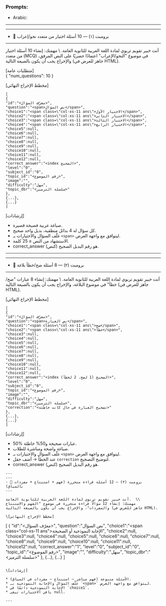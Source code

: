 ### Prompts:
 - Arabic:

---

---
- 🔹 برومبت (١) — 10 أسئلة اختيار من متعدد نحو/إعراب
---

أنت خبير تقويم تربوي لمادة اللغة العربية للثانوية العامة.  \\
مهمتك: إنشاء 10 أسئلة اختيار من متعدد (MCQ) في موضوع "النحو/الإعراب" اعتمادًا حصريًا على النص المرفق، والإخراج يجب أن يكون بالصيغة التالية (جاهز للعرض في HTML).

[متطلبات عامة]  
{
  "num_questions": 10
}

\[مخطط الإخراج النهائي]

```
[
{
"id":"<معرّف السؤال>",
"question":"<span>نص السؤال</span>",
"choice1":"<span class=\"col-xs-11 ans\">الاختيار الأول</span>",
"choice2":"<span class=\"col-xs-11 ans\">الاختيار الثاني</span>",
"choice3":"<span class=\"col-xs-11 ans\">الاختيار الثالث</span>",
"choice4":"<span class=\"col-xs-11 ans\">الاختيار الرابع</span>",
"choice5":null,
"choice6":null,
"choice7":null,
"choice8":null,
"choice9":null,
"choice10":null,
"choice11":null,
"choice12":null,
"correct_answer":"<index الصحيح>",
"level":"0",
"subject_id":"0",
"topic_id":"<رقم الموضوع>",
"image":"",
"difficulty":"سهل",
"topic_dbr":"<سلسلة الترميز>"
},
{...},
{...}
]
```

\[إرشادات]

* صياغة عربية فصيحة قصيرة.
* كل سؤال له 4 بدائل منطقية، بديل واحد صحيح.
* غلّف السؤال والاختيارات بـ `<span>` ليتوافق مع واجهة العرض.
* الاستشهاد من النص ≤ 25 كلمة.
* correct\_answer هو رقم البديل الصحيح (كنص).


---
---
- 🔹 برومبت (٢) — 8 أسئلة صح/خطأ بلاغة
---

أنت خبير تقويم تربوي لمادة اللغة العربية للثانوية العامة.  \\
مهمتك: إنشاء 8 عبارات "صح/خطأ" في موضوع البلاغة، والإخراج يجب أن يكون بالصيغة التالية (جاهز للعرض في HTML).

\[مخطط الإخراج النهائي]

```
[
{
"id":"<معرّف السؤال>",
"question":"<span>نص العبارة</span>",
"choice1":"<span class=\"col-xs-11 ans\">صح</span>",
"choice2":"<span class=\"col-xs-11 ans\">خطأ</span>",
"choice3":null,
"choice4":null,
"choice5":null,
"choice6":null,
"choice7":null,
"choice8":null,
"choice9":null,
"choice10":null,
"choice11":null,
"choice12":null,
"correct_answer":"<index الصحيح (1 لصح، 2 لخطأ)>",
"level":"0",
"subject_id":"0",
"topic_id":"<رقم الموضوع>",
"image":"",
"difficulty":"سهل",
"topic_dbr":"<سلسلة الترميز>",
"correction":"<تصحيح العبارة في حال كانت خاطئة>"
},
{...},
{...}
]
```

\[إرشادات]

* 50% عبارات صحيحة و50% خاطئة.
* صياغة واضحة ومباشرة للطلاب.
* غلّف السؤال والاختيارات بـ `<span>` ليتوافق مع واجهة العرض.
* عند الخطأ → أضف حقل `correction` لتوضيح التصحيح.
* correct\_answer هو رقم البديل الصحيح (كنص).


```
---
---
- 🔹 برومبت (٣) — 12 أسئلة قراءة متحررة (فهم + استنتاج + مفردات بالسياق)
---

أنت خبير تقويم تربوي لمادة اللغة العربية للثانوية العامة.  \\
مهمتك: إنشاء 12 سؤالًا قراءة متحررة في موضوع "الفهم والاستنتاج والمفردات"، والإخراج يجب أن يكون بالصيغة التالية (جاهز للعرض في HTML).

\[مخطط الإخراج النهائي]

```
[
{
"id":"<معرّف السؤال>",
"question":"<span>نص السؤال</span>",
"choice1":"<span class=\"col-xs-11 ans\">الإجابة النموذجية أو الصحيحة</span>",
"choice2":null,
"choice3":null,
"choice4":null,
"choice5":null,
"choice6":null,
"choice7":null,
"choice8":null,
"choice9":null,
"choice10":null,
"choice11":null,
"choice12":null,
"correct_answer":"1",
"level":"0",
"subject_id":"0",
"topic_id":"<رقم الموضوع>",
"image":"",
"difficulty":"سهل",
"topic_dbr":"<سلسلة الترميز>"
},
{...},
{...}
]
```

\[إرشادات]

* الأسئلة متنوعة (فهم مباشر – استنتاج – مفردات في السياق).
* غلّف السؤال والإجابة النموذجية بـ `<span>` ليتوافق مع واجهة العرض.
* الإجابة النموذجية دائمًا في `choice1`.
* باقي الاختيارات تبقى null.

---



